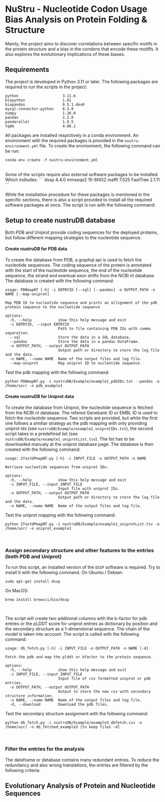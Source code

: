 # NuStru - Nucleotide Codon Usage Bias Analysis on Protein Folding & Structure

Mainly, the project aims to discover correlations between specific motifs in the protein structure and a bias in the condons that encode these motiffs. It also explores the evolutionary implications of these biases. 

## Requirements
The project is developed in Python 3.11 or later. The following packages are required to run the scripts in the project:
```
python                    3.11.6 
biopython                 1.81
biopandas                 0.5.1.dev0 
mysql-connector-python    8.3.0
numpy                     1.26.0 
pandas                    2.2.0 
pandarallel               1.6.5
tqdm                      4.66.1
```

All packages are installed respictively in a conda environment. An environment with the required packages is provided in the `nustru-environment.yml` file. To create the environment, the following command can be run:
```
conda env create -f nustru-environment.yml
```
<br />
Some of the scripts require also external software packages to be installed. Which indludes:
```
dssp                    4.4.0
mmseqs2                 15-6f452
mafft                   7.525
FastTree                2.1.11
```

While the installation procedure for these packages is mentioned in the specific sections, there is also a script provided to install all the required software packages at once. The script is run with the following command:


## Setup to create nustruDB database
Both PDB and Uniprot provide coding sequences for the deployed proteins, but follow different mapping strategies to the nucleotide sequence.
<br />

#### Create nustruDB for PDB data
To create the database from PDB, a graphql api is used to fetch the nucleotide sequences. The coding sequence of the protein is annotated with the start of the nucleotide sequence, the end of the nucleotide sequence, the strand and eventual exon shifts from the NCBI nt database. The database is created with the following command:

```
usage: PDBmapNT [-h] -i ENTRYID [--sql] [--pandas] -o OUTPUT_PATH -n NAME [--map-uniprot]

Map PDB ID to nucleotide sequence and prints an allignment of the pdb protein sequence to the nucleotide sequence

options:
  -h, --help            show this help message and exit
  -i ENTRYID, --input ENTRYID
                        Path to file containing PDB IDs with comma separation.
  --sql                 Store the data in a SQL database.
  --pandas              Store the data in a pandas DataFrame.
  -o OUTPUT_PATH, --output OUTPUT_PATH
                        Output path or directory to store the log file and the data.
  -n NAME, --name NAME  Name of the output files and log file.
  --map-uniprot         Map uniprot ID to nucleotide sequence.
```

Test the pdb mapping with the following command:
```
python PDBmapNT.py -i nustruDB/Example/example1_pdbIDs.txt --pandas -o /home/usr/ -n pdb_example1
``` 

#### Create nustruDB for Uniprot data
To create the database from Uniprot, the nucleotide sequence is fetched from the NCBI nt database. The refered Genebank ID or EMBL ID is used to fetch the nucleotide sequence. Two scripts are provided, but while the first one follows a similiar strategy as the pdb mapping with only providing uniprot ids (see `nustruDB/Example/example1_uniprotIDs.txt`), the second script takes in a predefined list (see `nustruDB/Example/example1_uniprotList.tsv`). The list has to be downloaded manualy at the uniprot database page. The database is then created with the following command:

```
usage: 2fastUPmapNT.py [-h] -i INPUT_FILE -o OUTPUT_PATH -n NAME

Retrieve nucleotide sequences from uniprot IDs.

options:
  -h, --help            show this help message and exit
  -i INPUT_FILE, --input INPUT_FILE
                        Input file with uniprot IDs.
  -o OUTPUT_PATH, --output OUTPUT_PATH
                        Output path or directory to store the log file and the data.
  -n NAME, --name NAME  Name of the output files and log file.
  ```

Test the uniprot mapping with the following command:
```
python 2fastUPmapNT.py -i nustruDB/Example/example1_uniprotList.tsv -o /home/usr/ -n uniprot_example1
```
<br />

### Assign secondary structure and other features to the entries (both PDB and Uniprot)
To run this script, an installed version of the `DSSP` software is required. Try to install it with the following command.
On Ubuntu / Debian:
```
sudo apt-get install dssp
```
On MacOS:
```
brew install brewsci/bio/dssp
```
<br />

The script will create two additional columns with the b-factor for pdb entries or the pLDDT score for uniprot entries as dictionary by position and the secondary structure as a 1-dimensional sequence. The chain of the model is taken into account. The script is called with the following command:

```
usage: db_fetch.py [-h] -i INPUT_FILE -o OUTPUT_PATH -n NAME [-d]

Fetch the pdb and map the plddt or bfactor to the protein sequence.

options:
  -h, --help            show this help message and exit
  -i INPUT_FILE, --input INPUT_FILE
                        Input file of csv formatted uniprot or pdb entries.
  -o OUTPUT_PATH, --output OUTPUT_PATH
                        Output to store the new csv with secondary structure information.
  -n NAME, --name NAME  Name of the output files and log file.
  -d, --download        Download the pdb files.
```
Test the secondary structure assignment with the following command:
```
python db_fetch.py -i nustruDB/Example/example3_dbfetch.csv -o /home/usr/ -n db_fetched_example3 [to keep files -d]
```
<br />


### Filter the entries for the analysis
The dataframe or database contains many redundant entries. To reduce the redundancy and also wrong translations, the entries are filtered by the following criteria:

## Evolutionary Analysis of Protein and Nucleotide Sequences
